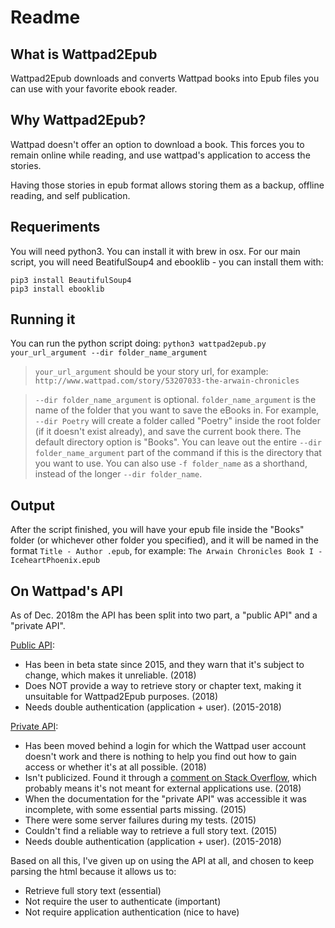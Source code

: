 # Readme

## What is Wattpad2Epub

Wattpad2Epub downloads and converts Wattpad books into Epub files you can use
with your favorite ebook reader.

## Why Wattpad2Epub?

Wattpad doesn't offer an option to download a book. This forces you to remain
online while reading, and use wattpad's application to access the stories.

Having those stories in epub format allows storing them as a backup, offline
reading, and self publication.

## Requeriments

You will need python3. You can install it with brew in osx.
For our main script, you will need BeatifulSoup4 and ebooklib -
you can install them with:
```
pip3 install BeautifulSoup4
pip3 install ebooklib
```

## Running it

You can run the python script doing:
`python3 wattpad2epub.py your_url_argument --dir folder_name_argument`

> `your_url_argument` should be your story url, for example: `http://www.wattpad.com/story/53207033-the-arwain-chronicles`

> `--dir folder_name_argument` is optional. `folder_name_argument` is the name of the folder that you want to save the eBooks in. For example, `--dir Poetry` will create a folder called "Poetry" inside the root folder (if it doesn't exist already), and save the current book there. The default directory option is "Books". You can leave out the entire `--dir folder_name_argument` part of the command if this is the directory that you want to use. You can also use `-f folder_name` as a shorthand, instead of the longer `--dir folder_name`.

## Output

After the script finished, you will have your epub file inside the "Books" folder (or whichever other folder you specified), and it will be named in the format `Title - Author .epub`, for example:
`The Arwain Chronicles Book I - IceheartPhoenix.epub`

## On Wattpad's API

As of Dec. 2018m the API has been split into two part, a "public API" and a
"private API".

[Public API](https://www.wattpad.com/developer/docs/api):

  - Has been in beta state since 2015, and they warn that it's subject to
    change, which makes it unreliable. (2018)
  - Does NOT provide a way to retrieve story or chapter text, making it
    unsuitable for Wattpad2Epub purposes. (2018)
  - Needs double authentication (application + user). (2015-2018)

[Private API](http://developer.wattpad.com/docs/api):

  - Has been moved behind a login for which the Wattpad user account doesn't
    work and there is nothing to help you find out how to gain access or
    whether it's at all possible. (2018)
  - Isn't publicized. Found it through a
    [comment on Stack Overflow](https://stackoverflow.com/questions/27070973/does-wattpad-have-an-api),
    which probably means it's not meant for external applications use. (2018)
  - When the documentation for the "private API" was accessible it was
    incomplete, with some essential parts missing. (2015)
  - There were some server failures during my tests. (2015)
  - Couldn't find a reliable way to retrieve a full story text. (2015)
  - Needs double authentication (application + user). (2015-2018)

Based on all this, I've given up on using the API at all, and chosen to keep
parsing the html because it allows us to:

  - Retrieve full story text (essential)
  - Not require the user to authenticate (important)
  - Not require application authentication (nice to have)


